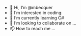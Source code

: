 - 👋 Hi, I’m @mbecquer
- 👀 I’m interested in coding
- 🌱 I’m currently learning C#
- 💞️ I’m looking to collaborate on ...
- 📫 How to reach me ...

<!---
mbecquer/mbecquer is a ✨ special ✨ repository because its `README.md` (this file) appears on your GitHub profile.
You can click the Preview link to take a look at your changes.
--->
